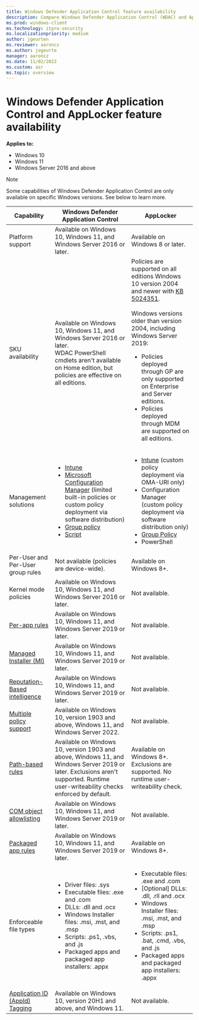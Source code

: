 ```yaml
---
title: Windows Defender Application Control feature availability
description: Compare Windows Defender Application Control (WDAC) and AppLocker feature availability.
ms.prod: windows-client
ms.technology: itpro-security
ms.localizationpriority: medium
author: jgeurten
ms.reviewer: aaroncz
ms.author: jogeurte
manager: aaroncz
ms.date: 11/02/2022
ms.custom: asr
ms.topic: overview
---
```


# Windows Defender Application Control and AppLocker feature availability

**Applies to:**

- Windows 10
- Windows 11
- Windows Server 2016 and above

> [!NOTE]
> Some capabilities of Windows Defender Application Control are only available on specific Windows versions. See below to learn more.

| Capability  | Windows Defender Application Control | AppLocker   |
|-------------|------|-------------|
| Platform support    | Available on Windows 10, Windows 11, and Windows Server 2016 or later.  | Available on Windows 8 or later.   |
| SKU availability     | Available on Windows 10, Windows 11, and Windows Server 2016 or later. <br> WDAC PowerShell cmdlets aren't available on Home edition, but policies are effective on all editions. | Policies are supported on all editions Windows 10 version 2004 and newer with [KB 5024351](https://support.microsoft.com/help/5024351).<br><br>Windows versions older than version 2004, including Windows Server 2019:<br><ul><li>Policies deployed through GP are only supported on Enterprise and Server editions.</li><li>Policies deployed through MDM are supported on all editions.</li></ul>|
| Management solutions   | <ul><li>[Intune](./deployment/deploy-windows-defender-application-control-policies-using-intune.md)</li><li>[Microsoft Configuration Manager](/configmgr/protect/deploy-use/use-device-guard-with-configuration-manager) (limited built-in policies or custom policy deployment via software distribution)</li><li>[Group policy](./deployment/deploy-windows-defender-application-control-policies-using-group-policy.md) </li><li>[Script](/windows/security/threat-protection/windows-defender-application-control/deployment/deploy-wdac-policies-with-script)</li></ul>  | <ul><li>[Intune](/windows/client-management/mdm/applocker-csp) (custom policy deployment via OMA-URI only)</li><li>Configuration Manager (custom policy deployment via software distribution only)</li><li>[Group Policy](./applocker/determine-group-policy-structure-and-rule-enforcement.md)</li><li>PowerShell</li><ul> |
| Per-User and Per-User group rules | Not available (policies are device-wide).  | Available on Windows 8+.  |
| Kernel mode policies  | Available on Windows 10, Windows 11, and Windows Server 2016 or later. | Not available. |
| [Per-app rules](/windows/security/threat-protection/windows-defender-application-control/use-windows-defender-application-control-policy-to-control-specific-plug-ins-add-ins-and-modules)  | Available on Windows 10, Windows 11, and Windows Server 2019 or later.  | Not available. |
| [Managed Installer (MI)](/windows/security/threat-protection/windows-defender-application-control/configure-authorized-apps-deployed-with-a-managed-installer)  | Available on Windows 10, Windows 11, and Windows Server 2019 or later. | Not available. |
| [Reputation-Based intelligence](/windows/security/threat-protection/windows-defender-application-control/use-windows-defender-application-control-with-intelligent-security-graph)     | Available on Windows 10, Windows 11, and Windows Server 2019 or later.  | Not available. |
| [Multiple policy support](/windows/security/threat-protection/windows-defender-application-control/deploy-multiple-windows-defender-application-control-policies) | Available on Windows 10, version 1903 and above, Windows 11, and Windows Server 2022.  | Not available.  |
| [Path-based rules](/windows/security/threat-protection/windows-defender-application-control/select-types-of-rules-to-create) | Available on Windows 10, version 1903 and above, Windows 11, and Windows Server 2019 or later. Exclusions aren't supported. Runtime user-writeability checks enforced by default.  | Available on Windows 8+. Exclusions are supported. No runtime user-writeability check. |
| [COM object allowlisting](/windows/security/threat-protection/windows-defender-application-control/allow-com-object-registration-in-windows-defender-application-control-policy) | Available on Windows 10, Windows 11, and Windows Server 2019 or later. | Not available. |
| [Packaged app rules](/windows/security/threat-protection/windows-defender-application-control/manage-packaged-apps-with-windows-defender-application-control) | Available on Windows 10, Windows 11, and Windows Server 2019 or later.  | Available on Windows 8+. |
| Enforceable file types | <ul><li>Driver files: .sys</li><li>Executable files: .exe and .com</li><li>DLLs: .dll and .ocx</li><li>Windows Installer files: .msi, .mst, and .msp</li><li>Scripts: .ps1, .vbs, and .js</li><li>Packaged apps and packaged app installers: .appx</li></ul>| <ul><li>Executable files: .exe and .com</li><li>[Optional] DLLs: .dll, .rll and .ocx</li><li>Windows Installer files: .msi, .mst, and .msp</li><li>Scripts: .ps1, .bat, .cmd, .vbs, and .js</li><li>Packaged apps and packaged app installers: .appx</li></ul>|
| [Application ID (AppId) Tagging](/windows/security/threat-protection/windows-defender-application-control/AppIdTagging/windows-defender-application-control-appid-tagging-guide) | Available on Windows 10, version 20H1 and above, and Windows 11. | Not available. |

